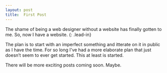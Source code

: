 ```yaml
---
layout: post
title:  First Post
---
```


The shame of being a web designer without a website has finally gotten to me. So, now I have a website.
{: .lead-in}

The plan is to start with an imperfect something and itterate on it in public as I have the time. For so long I've had a more elaborate plan that just doesn’t seem to ever get started. This at least is started.

There will be more exciting posts coming soon. Maybe.
